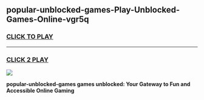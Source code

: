 
## popular-unblocked-games-Play-Unblocked-Games-Online-vgr5q
<h3>
<a href="https://premium76.site?title=popular-unblocked-games&ref=25A">CLICK TO PLAY</a></h3>
<hr>

<h3>
<a href="https://premium76.site?title=popular-unblocked-games&ref=25A">CLICK 2 PLAY</a>
  
</h3>

<a href="https://premium76.site?title=popular-unblocked-games&ref=25A"><img src="https://clearcache.store/games.png"></a>


**popular-unblocked-games games unblocked: Your Gateway to Fun and Accessible Online Gaming**
